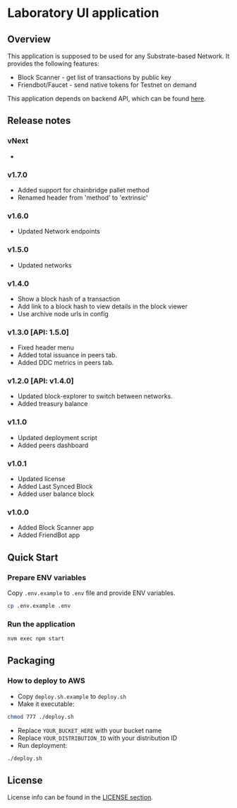 # Laboratory UI application

## Overview
This application is supposed to be used for any Substrate-based Network. 
It provides the following features:
- Block Scanner - get list of transactions by public key
- Friendbot/Faucet - send native tokens for Testnet on demand

This application depends on backend API, which can be found [here](https://github.com/Cerebellum-Network/laboratory-api).

## Release notes
### vNext
*

### v1.7.0
* Added support for chainbridge pallet method
* Renamed header from 'method' to 'extrinsic'

### v1.6.0
* Updated Network endpoints

### v1.5.0
* Updated networks

### v1.4.0
* Show a block hash of a transaction
* Add link to a block hash to view details in the block viewer
* Use archive node urls in config

### v1.3.0 [API: 1.5.0]
* Fixed header menu
* Added total issuance in peers tab.
* Added DDC metrics in peers tab.

### v1.2.0 [API: v1.4.0]
* Updated block-explorer to switch between networks.
* Added treasury balance

### v1.1.0
* Updated deployment script
* Added peers dashboard

### v1.0.1
* Updated license
* Added Last Synced Block
* Added user balance block

### v1.0.0
* Added Block Scanner app
* Added FriendBot app

## Quick Start
### Prepare ENV variables

Copy `.env.example` to `.env` file and provide ENV variables.
```bash
cp .env.example .env
```
### Run the application
```bash
nvm exec npm start
```
## Packaging
### How to deploy to AWS
* Copy `deploy.sh.example` to `deploy.sh`
* Make it executable:
```bash
chmod 777 ./deploy.sh
```
* Replace `YOUR_BUCKET_HERE` with your bucket name
* Replace `YOUR_DISTRIBUTION_ID` with your distribution ID
* Run deployment: 
```bash
./deploy.sh
```

## License 
License info can be found in the [LICENSE section](./LICENSE.md).
